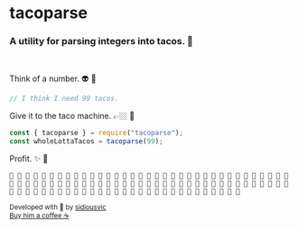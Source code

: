 # tacoparse

### A utility for parsing integers into tacos. 🌮

<br/>

Think of a number. 👽 💭

```js
// I think I need 99 tacos.
```

Give it to the taco machine. 👉🏼 🤖

```js
const { tacoparse } = require("tacoparse");
const wholeLottaTacos = tacoparse(99);
```

Profit. ✨ 🌮

```
🌮 🌮 🌮 🌮 🌮 🌮 🌮 🌮 🌮 🌮 🌮 🌮 🌮 🌮 🌮 🌮 🌮 🌮 🌮 🌮 🌮 🌮 🌮 🌮 🌮 🌮 🌮 🌮 🌮 🌮 🌮 🌮 🌮 🌮 🌮 🌮 🌮 🌮 🌮 🌮 🌮 🌮 🌮 🌮 🌮 🌮 🌮 🌮 🌮 🌮 🌮 🌮 🌮 🌮 🌮 🌮 🌮 🌮 🌮 🌮 🌮 🌮 🌮 🌮 🌮 🌮 🌮 🌮 🌮 🌮 🌮 🌮 🌮 🌮 🌮 🌮 🌮 🌮 🌮 🌮 🌮 🌮 🌮 🌮 🌮 🌮 🌮 🌮 🌮 🌮 🌮 🌮 🌮 🌮 🌮 🌮 🌮 🌮 🌮
```

<sub>Developed with 🧡 by [sidiousvic](https://www.github.com/sidiousvic)</sub>
<br/>
<sub>[Buy him a coffee ☕️](https://ko-fi.com/sidiousvic)</sub>
